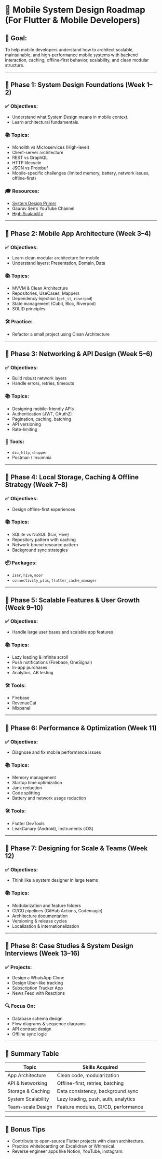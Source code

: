 # 📱 Mobile System Design Roadmap (For Flutter & Mobile Developers)

## 🎯 Goal:
To help mobile developers understand how to architect scalable, maintainable, and high-performance mobile systems with backend interaction, caching, offline-first behavior, scalability, and clean modular structure.

---

## 🔹 Phase 1: System Design Foundations (Week 1–2)

### ✅ Objectives:
- Understand what System Design means in mobile context.
- Learn architectural fundamentals.

### 📚 Topics:
- Monolith vs Microservices (High-level)
- Client-server architecture
- REST vs GraphQL
- HTTP lifecycle
- JSON vs Protobuf
- Mobile-specific challenges (limited memory, battery, network issues, offline-first)

### 🎓 Resources:
- [System Design Primer](https://github.com/donnemartin/system-design-primer)
- Gaurav Sen’s YouTube Channel
- [High Scalability](http://highscalability.com/)

---

## 🔹 Phase 2: Mobile App Architecture (Week 3–4)

### ✅ Objectives:
- Learn clean modular architecture for mobile
- Understand layers: Presentation, Domain, Data

### 📚 Topics:
- MVVM & Clean Architecture
- Repositories, UseCases, Mappers
- Dependency Injection (`get_it`, `riverpod`)
- State management (Cubit, Bloc, Riverpod)
- SOLID principles

### 🛠️ Practice:
- Refactor a small project using Clean Architecture

---

## 🔹 Phase 3: Networking & API Design (Week 5–6)

### ✅ Objectives:
- Build robust network layers
- Handle errors, retries, timeouts

### 📚 Topics:
- Designing mobile-friendly APIs
- Authentication (JWT, OAuth2)
- Pagination, caching, batching
- API versioning
- Rate-limiting

### 🔧 Tools:
- `dio`, `http`, `chopper`
- Postman / Insomnia

---

## 🔹 Phase 4: Local Storage, Caching & Offline Strategy (Week 7–8)

### ✅ Objectives:
- Design offline-first experiences

### 📚 Topics:
- SQLite vs NoSQL (Isar, Hive)
- Repository pattern with caching
- Network-bound resource pattern
- Background sync strategies

### 📦 Packages:
- `isar`, `hive`, `moor`
- `connectivity_plus`, `flutter_cache_manager`

---

## 🔹 Phase 5: Scalable Features & User Growth (Week 9–10)

### ✅ Objectives:
- Handle large user bases and scalable app features

### 📚 Topics:
- Lazy loading & infinite scroll
- Push notifications (Firebase, OneSignal)
- In-app purchases
- Analytics, AB testing

### 🛠️ Tools:
- Firebase
- RevenueCat
- Mixpanel

---

## 🔹 Phase 6: Performance & Optimization (Week 11)

### ✅ Objectives:
- Diagnose and fix mobile performance issues

### 📚 Topics:
- Memory management
- Startup time optimization
- Jank reduction
- Code splitting
- Battery and network usage reduction

### 🛠️ Tools:
- Flutter DevTools
- LeakCanary (Android), Instruments (iOS)

---

## 🔹 Phase 7: Designing for Scale & Teams (Week 12)

### ✅ Objectives:
- Think like a system designer in large teams

### 📚 Topics:
- Modularization and feature folders
- CI/CD pipelines (GitHub Actions, Codemagic)
- Architecture documentation
- Versioning & release cycles
- Localization & internationalization

---

## 🧪 Phase 8: Case Studies & System Design Interviews (Week 13–16)

### ✅ Projects:
- Design a WhatsApp Clone
- Design Uber-like tracking
- Subscription Tracker App
- News Feed with Reactions

### 🔍 Focus On:
- Database schema design
- Flow diagrams & sequence diagrams
- API contract design
- Offline sync logic

---

## 📌 Summary Table

| Topic                  | Skills Acquired                            |
|------------------------|--------------------------------------------|
| App Architecture       | Clean code, modularization                 |
| API & Networking       | Offline-first, retries, batching           |
| Storage & Caching      | Data consistency, background sync          |
| System Scalability     | Lazy loading, push, auth, analytics        |
| Team-scale Design      | Feature modules, CI/CD, performance        |

---

## 🎁 Bonus Tips

- Contribute to open-source Flutter projects with clean architecture.
- Practice whiteboarding on Excalidraw or Whimsical.
- Reverse engineer apps like Notion, YouTube, Instagram.

